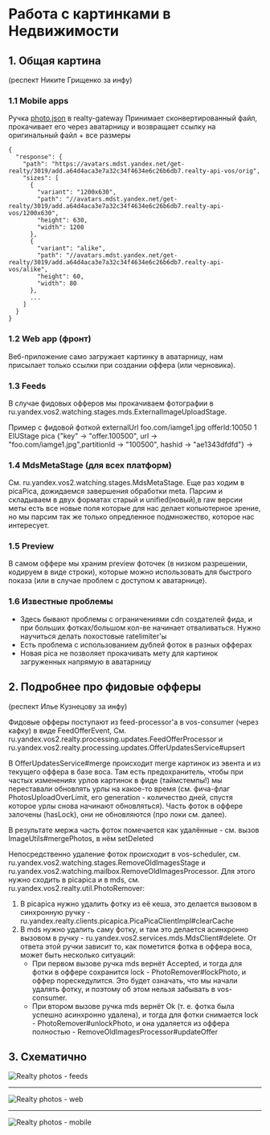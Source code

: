 # Работа с картинками в Недвижимости

## 1. Общая картина
(респект Никите Грищенко за инфу)

### 1.1 Mobile apps
Ручка [photo.json](http://realty-gateway-api.vrts-slb.test.vertis.yandex.net/index.html?url=/api/1.x/#!/photo/photoRoute) в realty-gateway
Принимает сконвертированный файл, прокачивает его через аватарницу и возвращает ссылку на оригинальный файл + все размеры

```
{
  "response": {
    "path": "https://avatars.mdst.yandex.net/get-realty/3019/add.a64d4aca3e7a32c34f4634e6c26b6db7.realty-api-vos/orig",
    "sizes": [
      {
        "variant": "1200x630",
        "path": "//avatars.mdst.yandex.net/get-realty/3019/add.a64d4aca3e7a32c34f4634e6c26b6db7.realty-api-vos/1200x630",
        "height": 630,
        "width": 1200
      },
      {
        "variant": "alike",
        "path": "//avatars.mdst.yandex.net/get-realty/3019/add.a64d4aca3e7a32c34f4634e6c26b6db7.realty-api-vos/alike",
        "height": 60,
        "width": 80
      },
      ...
    ]
  }
}
```
### 1.2 Web app (фронт)
Веб-приложение само загружает картинку в аватарницу, нам присылает только ссылки при создании оффера (или черновика).

### 1.3 Feeds
В случае фидовых офферов мы прокачиваем фотографии в ru.yandex.vos2.watching.stages.mds.ExternalImageUploadStage. 

Пример с фидовой фоткой externalUrl foo.com/iamge1.jpg offerId:10050
1 EIUStage pica {"key" -> "offer.100500", url -> "foo.com/iamge1.jpg",partitionId -> "100500", hashid -> "ae1343dfdfd"} -> 

### 1.4 MdsMetaStage (для всех платформ)
См. ru.yandex.vos2.watching.stages.MdsMetaStage.
Еще раз ходим в picaPica, дожидаемся завершения обработки meta. Парсим и складываем в двух форматах старый и unified(новый),в raw версии меты  есть все новые поля которые для нас делает копьютерное зрение, но мы парсим так же только опредленное подмножество, которое нас интересует.

### 1.5 Preview
В самом оффере мы храним preview фоточек (в низком разрешении, кодируем в виде строки), которые можно использовать для быстрого показа (или в случае проблем с доступом к аватарнице).

### 1.6 Известные проблемы
* Здесь бывают проблемы с ограничениями cdn создателей фида, и при больших фотках/большом кол-ве начинает отваливаться. Нужно научиться делать похостовые ratelimiter'ы
* Есть проблема с использованием дублей фоток в разных офферах 
* Новая pica не позволяет прокачивать мету для картинок загруженных напрямую в аватарницу


## 2. Подробнее про фидовые офферы
(респект Илье Кузнецову за инфу)

Фидовые офферы поступают из feed-processor'а в vos-consumer (через кафку) в виде FeedOfferEvent, См. ru.yandex.vos2.realty.processing.updates.FeedOfferProcessor и ru.yandex.vos2.realty.processing.updates.OfferUpdatesService#upsert

В OfferUpdatesService#merge происходит merge картинок из эвента и из текущего оффера в базе воса. Там есть предохранитель, чтобы при частых изменениях урлов картинок в фиде (таймстемпы!) мы переставали обновлять урлы на какое-то время (см. фича-флаг PhotosUploadOverLimit, его generation - количество дней, спустя которое урлы снова начинают обновляться). Часть фоток в оффере залочены (hasLock), они не обновляются (про локи см. далее).

В результате мержа часть фоток помечается как удалённые - см. вызов ImageUtils#mergePhotos, в нём setDeleted

Непосредственно удаление фоток происходит в vos-scheduler, см. ru.yandex.vos2.watching.stages.RemoveOldImagesStage и ru.yandex.vos2.watching.mailbox.RemoveOldImagesProcessor.  Для этого нужно сходить в picapica и в mds, см. ru.yandex.vos2.realty.util.PhotoRemover:
1. В picapica нужно удалить фотку из её кеша, это делается вызовом в синхронную ручку - ru.yandex.realty.clients.picapica.PicaPicaClientImpl#clearCache
2. В mds нужно удалить саму фотку, и там это делается асинхронно вызовом в ручку - ru.yandex.vos2.services.mds.MdsClient#delete. От ответа этой ручки зависит то, как пометится фотка в оффера воса, может быть несколько ситуаций:
   * При первом вызове ручка mds вернёт Accepted, и тогда для фотки в оффере сохранится lock - PhotoRemover#lockPhoto, и оффер порескедулится. Это будет означать, что мы начали удалять фотку, и поэтому об этом нельзя забывать в vos-consumer.
   * При втором вызове ручка mds вернёт Ok (т. е. фотка была успешно асинхронно удалена), и тогда для фотки снимается lock - PhotoRemover#unlockPhoto, и она удаляется из оффера полностью - RemoveOldImagesProcessor#updateOffer

## 3. Схематично
![Realty photos - feeds](img/Realty_Photos_Feeds.png)

------------------------------------------------------------------

![Realty photos - web](img/Realty_Photos_Web.png)

------------------------------------------------------------------

![Realty photos - mobile](img/Realty_Photos_Mobile.png)